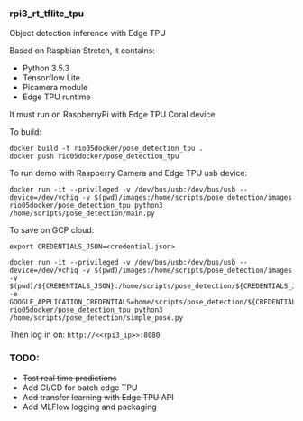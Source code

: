 ### rpi3_rt_tflite_tpu

Object detection inference with Edge TPU

Based on Raspbian Stretch, it contains:

* Python 3.5.3
* Tensorflow Lite
* Picamera module
* Edge TPU runtime

It must run on RaspberryPi with Edge TPU Coral device

To build: 

```console
docker build -t rio05docker/pose_detection_tpu .
docker push rio05docker/pose_detection_tpu
```

To run demo with Raspberry Camera and Edge TPU usb device:

```console
docker run -it --privileged -v /dev/bus/usb:/dev/bus/usb --device=/dev/vchiq -v $(pwd)/images:/home/scripts/pose_detection/images rio05docker/pose_detection_tpu python3 /home/scripts/pose_detection/main.py
```

To save on GCP cloud:

```console
export CREDENTIALS_JSON=<credential.json>

docker run -it --privileged -v /dev/bus/usb:/dev/bus/usb --device=/dev/vchiq -v $(pwd)/images:/home/scripts/pose_detection/images -v $(pwd)/${CREDENTIALS_JSON}:/home/scripts/pose_detection/${CREDENTIALS_JSON} -e GOOGLE_APPLICATION_CREDENTIALS=home/scripts/pose_detection/${CREDENTIALS_JSON} rio05docker/pose_detection_tpu python3 /home/scripts/pose_detection/simple_pose.py
```


Then log in on: `http://<<rpi3_ip>>:8080`

### TODO: 
* ~~Test real time predictions~~
* Add CI/CD for batch edge TPU
* ~~Add transfer learning with Edge TPU API~~
* Add MLFlow logging and packaging
